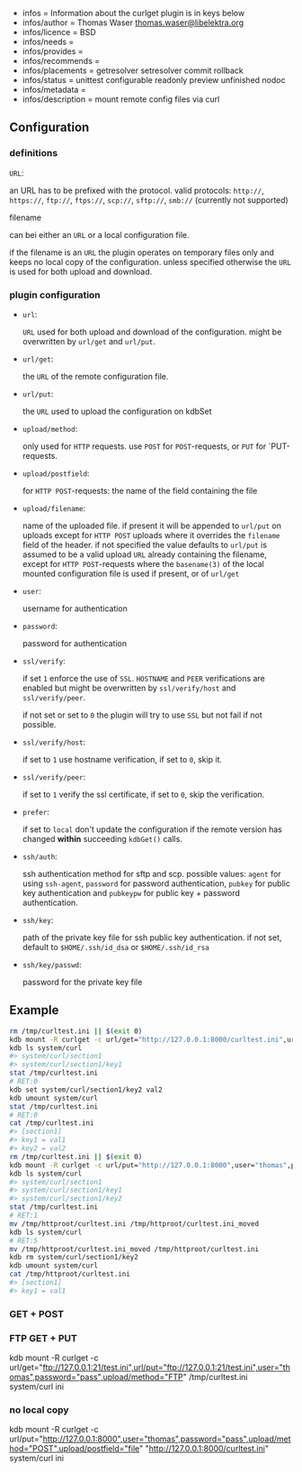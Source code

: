 - infos = Information about the curlget plugin is in keys below
- infos/author = Thomas Waser <thomas.waser@libelektra.org>
- infos/licence = BSD
- infos/needs =
- infos/provides =
- infos/recommends =
- infos/placements = getresolver setresolver commit rollback
- infos/status = unittest configurable readonly preview unfinished nodoc
- infos/metadata =
- infos/description = mount remote config files via curl


## Configuration ##

### definitions ###

`URL`:

  an URL has to be prefixed with the protocol. valid protocols: `http://`, `https://`, `ftp://`, `ftps://`, `scp://`, `sftp://`, `smb://` (currently not supported)

filename

  can bei either an `URL` or a local configuration file.
  
  if the filename is an `URL` the plugin operates on temporary files only and keeps no local copy of the configuration. unless specified otherwise the `URL` is used for both upload and download.
  
### plugin configuration ###

* `url`:

  `URL` used for both upload and download of the configuration. might be overwritten by `url/get` and `url/put`.

* `url/get`:

  the `URL` of the remote configuration file.

* `url/put`:

  the `URL` used to upload the configuration on kdbSet

* `upload/method`:

  only used for `HTTP` requests. use `POST` for `POST`-requests, or `PUT` for `PUT-requests.

* `upload/postfield`:

  for `HTTP POST`-requests: the name of the field containing the file

* `upload/filename`:

  name of the uploaded file. if present it will be appended to `url/put` on uploads except for `HTTP POST` uploads where it overrides the `filename` field of the header.
  if not specified the value defaults to `url/put` is assumed to be a valid upload `URL` already containing the filename, except for `HTTP POST`-requests where the `basename(3)` of the local mounted configuration file is used if present, or of `url/get`

* `user`:

  username for authentication

* `password`:

  password for authentication

* `ssl/verify`:

  if set `1` enforce the use of `SSL`. `HOSTNAME` and `PEER` verifications are enabled but might be overwritten by `ssl/verify/host` and `ssl/verify/peer`. 

  if not set or set to `0` the plugin will try to use `SSL` but not fail if not possible.
  
* `ssl/verify/host`:

  if set to `1` use hostname verification, if set to `0`, skip it.

* `ssl/verify/peer`:

  if set to `1` verify the ssl certificate, if set to `0`, skip the verification.

* `prefer`:

  if set to `local` don't update the configuration if the remote version has changed **within** succeeding `kdbGet()` calls.
  
* `ssh/auth`:

  ssh authentication method for sftp and scp. possible values: `agent` for using `ssh-agent`, `password` for password authentication, `pubkey` for public key authentication and `pubkeypw` for public key + password authentication.

* `ssh/key`:

  path of the private key file for ssh public key authentication. if not set, default to `$HOME/.ssh/id_dsa` or `$HOME/.ssh/id_rsa`

* `ssh/key/passwd`:

  password for the private key file


## Example ##

```sh
rm /tmp/curltest.ini || $(exit 0)
kdb mount -R curlget -c url/get="http://127.0.0.1:8000/curltest.ini",url/put="http://127.0.0.1:8000",user="thomas",password="pass",upload/method="POST",upload/postfield="file" /tmp/curltest.ini system/curl ini 
kdb ls system/curl
#> system/curl/section1
#> system/curl/section1/key1
stat /tmp/curltest.ini
# RET:0
kdb set system/curl/section1/key2 val2
kdb umount system/curl
stat /tmp/curltest.ini
# RET:0
cat /tmp/curltest.ini
#> [section1]
#> key1 = val1
#> key2 = val2
rm /tmp/curltest.ini || $(exit 0)
kdb mount -R curlget -c url/put="http://127.0.0.1:8000",user="thomas",password="pass",upload/method="POST",upload/postfield="file" "http://127.0.0.1:8000/curltest.ini" system/curl ini 
kdb ls system/curl
#> system/curl/section1
#> system/curl/section1/key1
#> system/curl/section1/key2
stat /tmp/curltest.ini
# RET:1
mv /tmp/httproot/curltest.ini /tmp/httproot/curltest.ini_moved
kdb ls system/curl
# RET:5
mv /tmp/httproot/curltest.ini_moved /tmp/httproot/curltest.ini
kdb rm system/curl/section1/key2
kdb umount system/curl
cat /tmp/httproot/curltest.ini
#> [section1]
#> key1 = val1
```



### GET + POST ###


### FTP GET + PUT ###

kdb mount -R curlget -c url/get="ftp://127.0.0.1:21/test.ini",url/put="ftp://127.0.0.1:21/test.ini",user="thomas",password="pass",upload/method="FTP" /tmp/curltest.ini system/curl ini 


### no local copy ###

kdb mount -R curlget -c url/put="http://127.0.0.1:8000",user="thomas",password="pass",upload/method="POST",upload/postfield="file" "http://127.0.0.1:8000/curltest.ini" system/curl ini 
